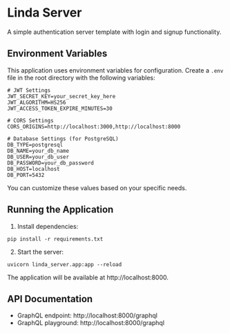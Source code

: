# Linda Server

A simple authentication server template with login and signup functionality.

## Environment Variables

This application uses environment variables for configuration. Create a `.env` file in the root directory with the following variables:

```
# JWT Settings
JWT_SECRET_KEY=your_secret_key_here
JWT_ALGORITHM=HS256
JWT_ACCESS_TOKEN_EXPIRE_MINUTES=30

# CORS Settings
CORS_ORIGINS=http://localhost:3000,http://localhost:8000

# Database Settings (for PostgreSQL)
DB_TYPE=postgresql
DB_NAME=your_db_name
DB_USER=your_db_user
DB_PASSWORD=your_db_password
DB_HOST=localhost
DB_PORT=5432
```

You can customize these values based on your specific needs.

## Running the Application

1. Install dependencies:
```
pip install -r requirements.txt
```

2. Start the server:
```
uvicorn linda_server.app:app --reload
```

The application will be available at http://localhost:8000.

## API Documentation

- GraphQL endpoint: http://localhost:8000/graphql
- GraphQL playground: http://localhost:8000/graphql
